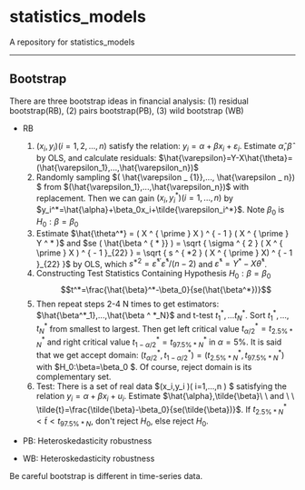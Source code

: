# statistics_models
A repository for statistics_models

---

## Bootstrap
There are three bootstrap ideas in financial analysis:
(1) residual bootstrap(RB),
(2) pairs bootstrap(PB),
(3) wild bootstrap (WB)

+ RB
  1. $(x_i,y_i)(i=1,2,...,n)$    satisfy the relation: $y_i=\alpha+\beta x_i+\varepsilon_i$. Estimate $\hat{\alpha},\hat{\beta}$ by OLS, and calculate residuals: $\hat{\varepsilon}=Y-X\hat{\theta}=(\hat{\varepsilon_1},...,\hat{\varepsilon_n})$
  2. Randomly sampling $( \hat{\varepsilon _ {1}},..., \hat{\varepsilon _ n}) $ from $(\hat{\varepsilon_1},...,\hat{\varepsilon_n})$ with replacement. Then we can gain $(x_i,y_i^*)(i=1,...,n)$ by $y_i^*=\hat{\alpha}+\beta_0x_i+\tilde{\varepsilon_i^*}$. Note $\beta_0$ is $H_0:\beta=\beta_0$
  3. Estimate $\hat{\theta^*}  = ( X ^ { \prime } X ) ^ { - 1 } ( X ^ { \prime } Y ^ * )$ and $se ( \hat{\beta ^ { * }} ) = \sqrt { \sigma ^ { 2 } ( X ^ { \prime } X  ) ^ { - 1 }_{22} } = \sqrt { s ^ { *2 } ( X ^ { \prime } X) ^ { - 1 }_{22} }$ by OLS, which $s ^ { * 2 } = \hat{\varepsilon} ^ { * \prime } \hat{\varepsilon} ^ { * } / ( n - 2 )$ and $\hat{\varepsilon} ^ { * } = Y ^ { * } - X \hat{\theta} ^ { * }$.
  4. Constructing Test Statistics Containing Hypothesis $H_0:\beta=\beta_0$ $$t^*=\frac{\hat{\beta}^*-\beta_0}{se(\hat{\beta^*})}$$
  5. Then repeat steps 2-4 N times to get estimators: $\hat{\beta^*_1},...,\hat{\beta ^ *_N}$ and t-test $t^*_1,...t^*_N$. Sort $t^*_1,...,t^*_N$ from smallest to largest. Then get left critical value $t^*_{\alpha/2}=t^*_{2.5\%*N}$ and right critical value $t^*_{1-\alpha/2}=t^*_{97.5\%*N}$ in $\alpha=5\%$. It is said that we get accept domain: $(t^*_{\alpha /2},t^*_{1-\alpha /2})=(t^*_{2.5 \% *N},t^*_{97.5 \% *N})$ with $H_0:\beta=\beta_0 $. Of course, reject domain is its complementary set.
  6. Test: There is a set of real data $(x_i,y_i )( i=1,...,n ) $ satisfying the relation $y_i=\alpha+\beta x_i+u_i$. Estimate $\hat{\alpha},\tilde{\beta}\ \ and \ \ \tilde{t}=\frac{\tilde{\beta}-\beta_0}{se(\tilde{\beta})}$. If $t _ { 2.5\%*N } ^ { * } \lt \tilde{t} \lt t _ { 97.5\%* N }$, don't reject $H_0$, else reject $H_0$.

+ PB: Heteroskedasticity robustness
  
+ WB: Heteroskedasticity robustness

Be careful bootstrap is different in time-series data.
